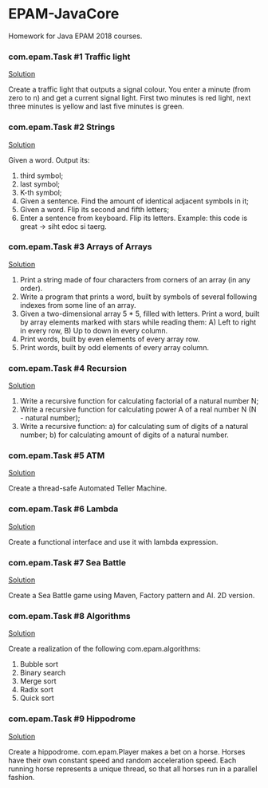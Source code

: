 # EPAM-JavaCore
Homework for Java EPAM 2018 courses.

  ### com.epam.Task #1 Traffic light
   [Solution](https://github.com/Michael-Kolbasov/EPAM-JavaCore/tree/master/task01/trafficlight/)
   
 Create a traffic light that outputs a signal colour. You enter a minute (from zero to n) and get
 a current signal light. First two minutes is red light, next three minutes is yellow and last five minutes is green.
 
  ### com.epam.Task #2 Strings
  [Solution](https://github.com/Michael-Kolbasov/EPAM-JavaCore/tree/master/task02/string/manipulations/)
  
 Given a word. Output its:
 1) third symbol;
 2) last symbol;
 3) K-th symbol;
 4) Given a sentence. Find the amount of identical adjacent symbols in it;
 5) Given a word. Flip its second and fifth letters;
 6) Enter a sentence from keyboard. Flip its letters. Example: this code is great -> siht edoc si taerg.
 
  ### com.epam.Task #3 Arrays of Arrays
  [Solution](https://github.com/Michael-Kolbasov/EPAM-JavaCore/tree/master/task03/array)
   
 1) Print a string made of four characters from corners of an array (in any order).
 2) Write a program that prints a word, built by symbols of several following indexes from some line of an array.
 3) Given a two-dimensional array 5 * 5, filled with letters. Print a word, built by array elements marked with stars while reading them: A) Left to right in every row, B) Up to down in every column.
 4) Print words, built by even elements of every array row.
 5) Print words, built by odd elements of every array column.

  ### com.epam.Task #4 Recursion
  [Solution](https://github.com/Michael-Kolbasov/EPAM-JavaCore/tree/master/task04/recursion)
   
 1) Write a recursive function for calculating factorial of a natural number N;
 2) Write a recursive function for calculating power A of a real number N (N - natural number);
 3) Write a recursive function:
     a) for calculating sum of digits of a natural number;
     b) for calculating amount of digits of a natural number.
      
  ### com.epam.Task #5 ATM
  [Solution](https://github.com/Michael-Kolbasov/EPAM-JavaCore/tree/master/task05/atm)
  
 Create a thread-safe Automated Teller Machine.
  
  ### com.epam.Task #6 Lambda
  [Solution](https://github.com/Michael-Kolbasov/EPAM-JavaCore/tree/master/task06/functional/interface/)
  
 Create a functional interface and use it with lambda expression.

  ### com.epam.Task #7 Sea Battle
  [Solution](https://github.com/Michael-Kolbasov/EPAM-JavaCore/tree/master/task07/seabattle)

 Create a Sea Battle game using Maven, Factory pattern and AI. 2D version.

  ### com.epam.Task #8 Algorithms
  [Solution](https://github.com/Michael-Kolbasov/EPAM-JavaCore/tree/master/task08/algo)

 Create a realization of the following com.epam.algorithms:
 1) Bubble sort
 2) Binary search
 3) Merge sort
 4) Radix sort
 5) Quick sort

  ### com.epam.Task #9 Hippodrome
  [Solution](https://github.com/Michael-Kolbasov/EPAM-JavaCore/tree/master/task09/hippodrome/)

 Create a hippodrome.
 com.epam.Player makes a bet on a horse. Horses have their own constant speed and random acceleration speed.
 Each running horse represents a unique thread, so that all horses run in a parallel fashion.